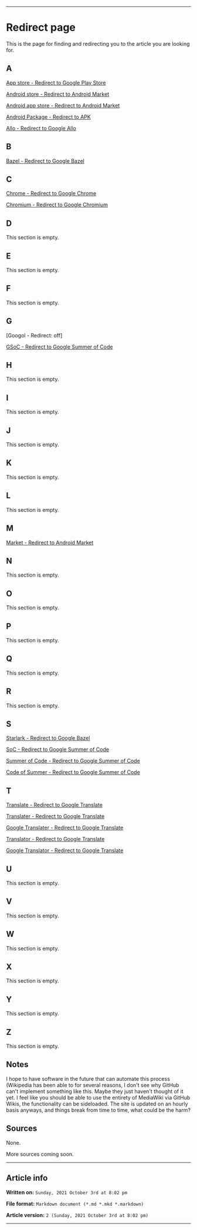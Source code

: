 
***

# Redirect page

This is the page for finding and redirecting you to the article you are looking for.

## A

[App store - Redirect to Google Play Store](https://github.com/seanpm2001/Degoogle-your-life/wiki/Google-play-store/)

[Android store - Redirect to Android Market](https://github.com/seanpm2001/Degoogle-your-life/wiki/Android-market/)

[Android app store - Redirect to Android Market](https://github.com/seanpm2001/Degoogle-your-life/wiki/Android-market/)

[Android Package - Redirect to APK](https://github.com/seanpm2001/Degoogle-your-life/wiki/APK/)

[Allo - Redirect to Google Allo](https://github.com/seanpm2001/Degoogle-your-life/wiki/Google-Allo/)

## B

[Bazel - Redirect to Google Bazel](https://github.com/seanpm2001/Degoogle-your-life/wiki/Google-Bazel/)

## C

[Chrome - Redirect to Google Chrome](https://github.com/seanpm2001/Degoogle-your-life/wiki/Google-Chrome/)

[Chromium - Redirect to Google Chromium](https://github.com/seanpm2001/Degoogle-your-life/wiki/Google-Chromium/)

## D

This section is empty.

## E

This section is empty.

## F

This section is empty.

## G

[Googol - Redirect: off]

[GSoC - Redirect to Google Summer of Code](https://github.com/seanpm2001/Degoogle-your-life/wiki/Google-Summer-of-Code/)

## H

This section is empty.

## I

This section is empty.

## J

This section is empty.

## K

This section is empty.

## L

This section is empty.

## M

[Market - Redirect to Android Market](https://github.com/seanpm2001/Degoogle-your-life/wiki/Market/)

## N

This section is empty.

## O

This section is empty.

## P

This section is empty.

## Q

This section is empty.

## R

This section is empty.

## S

[Starlark - Redirect to Google Bazel](https://github.com/seanpm2001/Degoogle-your-life/wiki/Google-Bazel/)

[SoC - Redirect to Google Summer of Code](https://github.com/seanpm2001/Degoogle-your-life/wiki/Google-Summer-of-Code/)

[Summer of Code - Redirect to Google Summer of Code](https://github.com/seanpm2001/Degoogle-your-life/wiki/Google-Summer-of-Code/)

[Code of Summer - Redirect to Google Summer of Code](https://github.com/seanpm2001/Degoogle-your-life/wiki/Google-Summer-of-Code/)

## T

[Translate - Redirect to Google Translate](https://github.com/seanpm2001/Degoogle-your-life/wiki/Google-Translate/)

[Translater - Redirect to Google Translate](https://github.com/seanpm2001/Degoogle-your-life/wiki/Google-Translate/)

[Google Translater - Redirect to Google Translate](https://github.com/seanpm2001/Degoogle-your-life/wiki/Google-Translate/)

[Translator - Redirect to Google Translate](https://github.com/seanpm2001/Degoogle-your-life/wiki/Google-Translate/)

[Google Translator - Redirect to Google Translate](https://github.com/seanpm2001/Degoogle-your-life/wiki/Google-Translate/)

## U

This section is empty.

## V

This section is empty.

## W

This section is empty.

## X

This section is empty.

## Y

This section is empty.

## Z

This section is empty.

## Notes

I hope to have software in the future that can automate this process (Wikipedia has been able to for several reasons, I don't see why GitHub can't implement something like this. Maybe they just haven't thought of it yet. I feel like you should be able to use the entirety of MediaWiki via GitHub Wikis, the functionality can be sideloaded. The site is updated on an hourly basis anyways, and things break from time to time, what could be the harm?

## Sources

None.

More sources coming soon.

***

## Article info

**Written on:** `Sunday, 2021 October 3rd at 8:02 pm`

**File format:** `Markdown document (*.md *.mkd *.markdown)`

**Article version:** `2 (Sunday, 2021 October 3rd at 8:02 pm)`

***

